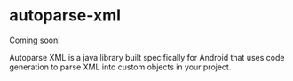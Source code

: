 # autoparse-xml

Coming soon!

Autoparse XML is a java library built specifically for Android that uses code generation to parse XML into custom objects in your project.
